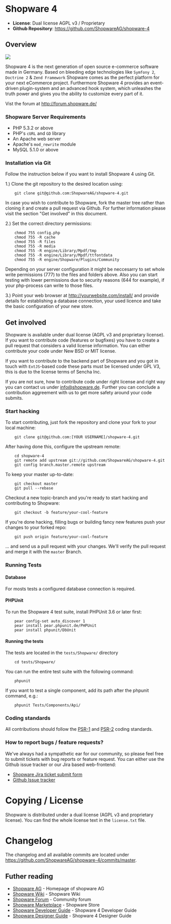 # Shopware 4

- **License**: Dual license AGPL v3 / Proprietary
- **Github Repository**: <https://github.com/ShopwareAG/shopware-4>

## Overview

![](http://www.shopware.de/templates/0/de/media/img/sw4_home/banner_home_top.png)

Shopware 4 is the next generation of open source e-commerce software made in Germany. Based on bleeding edge technologies like `Symfony 2`, `Doctrine 2` & `Zend Framework` Shopware comes as the perfect platform for your next eCommerce project.
Furthermore Shopware 4 provides an event-driven plugin-system and an advanced hook system, which unleashes the truth power and gives you the ability to customize every part of it.

Vist the forum at <http://forum.shopware.de/>

### Shopware Server Requirements

- PHP 5.3.2 or above
- PHP's `cURL` and `GD` library
- An Apache web server
- Apache's `mod_rewrite` module
- MySQL 5.1.0 or above

### Installation via Git

Follow the instruction below if you want to install Shopware 4 using Git.

1.) Clone the git repository to the desired location using:

		git clone git@github.com:ShopwareAG/shopware-4.git

In case you wish to contribute to Shopware, fork the master tree rather than cloning it and create a pull request via Github. For further information please visit the section "Get involved" in this document.

2.) Set the correct directory permissions:

		chmod 755 config.php
		chmod 755 -R cache
		chmod 755 -R files
		chmod 755 -R media
		chmod 755 -R engine/Library/Mpdf/tmp
		chmod 755 -R engine/Library/Mpdf/ttfontdata
		chmod 755 -R engine/Shopware/Plugins/Community

Depending on your server configuration it might be neccesarry to set whole write permissions (777) to the files and folders above.
Also you can start testing with lower permissions due to security reasons (644 for example), if your php-process can write to
those files.


3.) Point your web browser at <http://yourwebsite.com/install/> and provide details for establishing a database connection, your used licence and take the basic configuration of your new store.

## Get involved

Shopware is available under dual license (AGPL v3 and proprietary license). If you want to contribute code (features or bugfixes) you have to create a pull request that considers a valid license information. You can either contribute your code under New BSD or MIT license.

If you want to contribute to the backend part of Shopware and you got in touch with `ExtJS`-based code these parts must be licensed under GPL V3, this is due to the license terms of Sencha Inc.

If you are not sure, how to contribute code under right license and right way you can contact us under <info@shopware.de>. Further you can conclude a contribution aggreement with us to get more safety around your code submits.

### Start hacking

To start contributing, just fork the repository and clone your fork to your local machine:

		git clone git@github.com:[YOUR USERNAME]/shopware-4.git

After having done this, configure the upstream remote:

		cd shopware-4
		git remote add upstream git://github.com/ShopwareAG/shopware-4.git
		git config branch.master.remote upstream

To keep your master up-to-date:

		git checkout master
		git pull --rebase

Checkout a new topic-branch and you're ready to start hacking and contributing to Shopware:

		git checkout -b feature/your-cool-feature

If you're done hacking, filling bugs or building fancy new features push your changes to your forked repo:

		git push origin feature/your-cool-feature


... and send us a pull request with your changes. We'll verify the pull request and merge it with the `master` Branch.

### Running Tests
#### Database
For mosts tests a configured database connection is required.

#### PHPUnit
To run the Shopware 4 test suite, install PHPUnit 3.6 or later first:

        pear config-set auto_discover 1
        pear install pear.phpunit.de/PHPUnit
        pear install phpunit/DbUnit

#### Running the tests
The tests are located in the `tests/Shopware/` directory

        cd tests/Shopware/

You can run the entire test suite with the following command:

        phpunit

If you want to test a single component, add its path after the phpunit command, e.g.:

        phpunit Tests/Components/Api/


### Coding standards
All contributions should follow the [PSR-1](https://github.com/php-fig/fig-standards/blob/master/accepted/PSR-1-basic-coding-standard.md) and [PSR-2](https://github.com/php-fig/fig-standards/blob/master/accepted/PSR-2-coding-style-guide.md) coding
standards.


### How to report bugs / feature requests?

We've always had a sympathetic ear for our community, so please feel free to submit tickets with bug reports or feature request. You can either use the Github issue tracker or our Jira based web-frontend:

* [Shopware Jira ticket submit form](http://jira.shopware.de/jira)
* [Github Issue tracker](https://github.com/ShopwareAG/shopware-4/issues)

# Copying / License

Shopware is distributed under a dual license (AGPL v3 and proprietary license). You can find the whole license text in the `license.txt` file.

# Changelog

The changelog and all available commits are located under <https://github.com/ShopwareAG/shopware-4/commits/master>.

## Futher reading

* [Shopware AG](http://www.shopware.de) - Homepage of shopware AG
* [Shopware Wiki](http://wiki.shopware.de) - Shopware Wiki
* [Shopware Forum](http://forum.shopware.de) - Community forum
* [Shopware Marketplace](http://store.shopware.de) - Shopware Store
* [Shopware Developer Guide](http://wiki.shopware.de/Developers-Guide_cat_487.html) - Shopware 4 Developer Guide
* [Shopware Designer Guide](http://wiki.shopware.de/Designers-Guide_cat_486.html) - Shopware 4 Designer Guide
